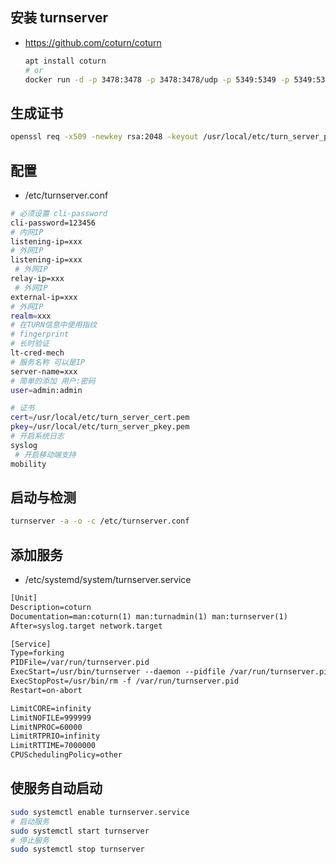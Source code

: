 ## 安装 turnserver

- https://github.com/coturn/coturn
  ```sh
  apt install coturn
  # or
  docker run -d -p 3478:3478 -p 3478:3478/udp -p 5349:5349 -p 5349:5349/udp -p 49152-65535:49152-65535/udp coturn/coturn
  ```

## 生成证书

```sh
openssl req -x509 -newkey rsa:2048 -keyout /usr/local/etc/turn_server_pkey.pem -out /usr/local/etc/turn_server_cert.pem -days 99999 -nodes
```

## 配置

- /etc/turnserver.conf

```sh
# 必须设置 cli-password
cli-password=123456
# 内网IP
listening-ip=xxx
# 外网IP
listening-ip=xxx
 # 外网IP
relay-ip=xxx
 # 外网IP
external-ip=xxx
# 外网IP
realm=xxx
# 在TURN信息中使用指纹
# fingerprint
# 长时验证
lt-cred-mech
# 服务名称 可以是IP
server-name=xxx
# 简单的添加 用户:密码
user=admin:admin

# 证书
cert=/usr/local/etc/turn_server_cert.pem
pkey=/usr/local/etc/turn_server_pkey.pem
# 开启系统日志
syslog
 # 开启移动端支持
mobility
```

## 启动与检测

```sh
turnserver -a -o -c /etc/turnserver.conf
```

## 添加服务

- /etc/systemd/system/turnserver.service

```txt
[Unit]
Description=coturn
Documentation=man:coturn(1) man:turnadmin(1) man:turnserver(1)
After=syslog.target network.target

[Service]
Type=forking
PIDFile=/var/run/turnserver.pid
ExecStart=/usr/bin/turnserver --daemon --pidfile /var/run/turnserver.pid -c /etc/turnserver.conf
ExecStopPost=/usr/bin/rm -f /var/run/turnserver.pid
Restart=on-abort

LimitCORE=infinity
LimitNOFILE=999999
LimitNPROC=60000
LimitRTPRIO=infinity
LimitRTTIME=7000000
CPUSchedulingPolicy=other
```

## 使服务自动启动

```sh
sudo systemctl enable turnserver.service
# 启动服务
sudo systemctl start turnserver
# 停止服务
sudo systemctl stop turnserver
```
